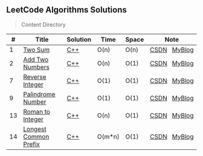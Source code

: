 ## LeetCode Algorithms Solutions

> Content Directory

|#|Title|Solution|Time|Space|Note|
|---|---|---|---|---|---|
|1|[Two Sum](https://leetcode.com/problems/two-sum/#/description)|[C++](https://github.com/htdwade/LeetCode/blob/master/1.TwoSum/TwoSum.cpp)|O(n)|O(n)|[CSDN](https://blog.csdn.net/u013507678/article/details/80292550)&nbsp;&nbsp;&nbsp;[MyBlog](https://htdwade.github.io/2018/05/12/two-sum/)|
|2|[Add Two Numbers](https://leetcode.com/problems/add-two-numbers/#/description)|[C++](https://github.com/htdwade/LeetCode/blob/master/2.AddTwoNumbers/AddTwoNumbers.cpp)|O(n)|O(1)|[CSDN](https://blog.csdn.net/u013507678/article/details/80292600)&nbsp;&nbsp;&nbsp;[MyBlog](https://htdwade.github.io/2018/05/12/add-two-numbers/)|
|7|[Reverse Integer](https://leetcode.com/problems/reverse-integer/description/)|[C++](https://github.com/htdwade/LeetCode/blob/master/7.ReverseInteger/ReverseInteger.cpp)|O(1)|O(1)|[CSDN](https://blog.csdn.net/u013507678/article/details/80293420)&nbsp;&nbsp;&nbsp;[MyBlog](https://htdwade.github.io/2018/05/12/reverse-integer/)|
|9|[Palindrome Number](https://leetcode.com/problems/palindrome-number/description/)|[C++](https://github.com/htdwade/LeetCode/blob/master/9.PalindromeNumber/PalindromeNumber.cpp)|O(1)|O(1)|[CSDN](https://blog.csdn.net/u013507678/article/details/80310668)&nbsp;&nbsp;&nbsp;[MyBlog](https://htdwade.github.io/2018/05/14/palindrome-number/)|
|13|[Roman to Integer](https://leetcode.com/problems/roman-to-integer/description/)|[C++](https://github.com/htdwade/LeetCode/blob/master/13.RomanToInteger/RomanToInteger.cpp)|O(n)|O(1)|[CSDN](https://blog.csdn.net/u013507678/article/details/80311965)&nbsp;&nbsp;&nbsp;[MyBlog](https://htdwade.github.io/2018/05/14/roman-to-integer/)|
|14|[Longest Common Prefix](https://leetcode.com/problems/longest-common-prefix/description/)|[C++](https://github.com/htdwade/LeetCode/blob/master/14.LongestCommonPrefix/LongestCommonPrefix.cpp)|O(m*n)|O(1)|[CSDN](https://blog.csdn.net/u013507678/article/details/80313599)&nbsp;&nbsp;&nbsp;[MyBlog](https://htdwade.github.io/2018/05/14/longest-common-prefix/)|

